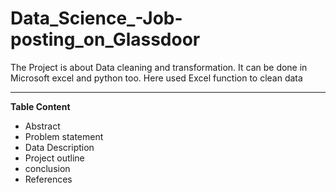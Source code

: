 # Data_Science_-Job-posting_on_Glassdoor
The Project is about Data cleaning and transformation. It can be done in Microsoft excel and python too. Here used Excel function to clean data

-----------------------------------------------------------------------------------------------------------------------------------------------------
__Table Content__

- Abstract 
- Problem statement
- Data Description 
- Project outline
- conclusion 
- References





